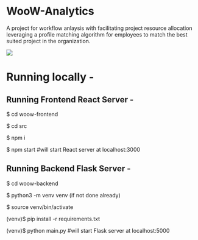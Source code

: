 # WooW-Analytics
A project for workflow anlaysis with facilitating project resource allocation leveraging a profile matching algorithm for employees to match the best suited project in the organization.

<img src="https://drive.google.com/file/d/1DOuyFwY2631kwxwso_hBH033acShY-Ew/view?usp=sharing" />

# Running locally -
## Running Frontend React Server -

$ cd woow-frontend

$ cd src

$ npm i

$ npm start #will start React server at localhost:3000

## Running Backend Flask Server -

$ cd woow-backend

$ python3 -m venv venv (if not done already)

$ source venv/bin/activate

(venv)$ pip install -r requirements.txt

(venv)$ python main.py #will start Flask server at localhost:5000
